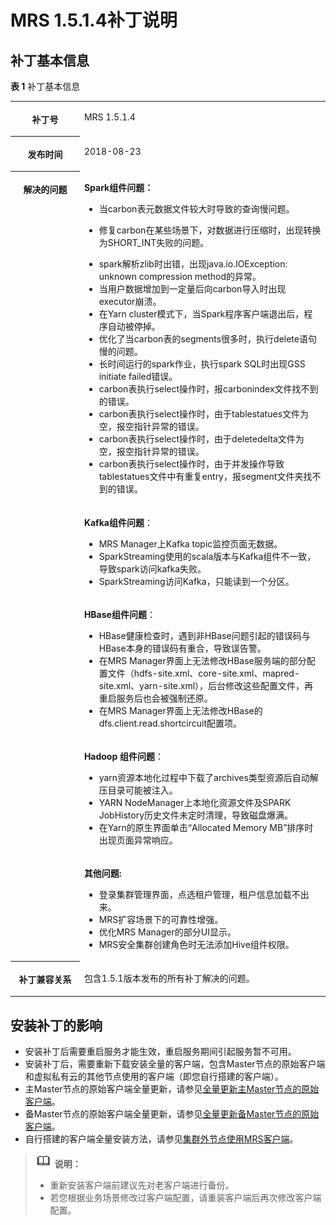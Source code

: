 # MRS 1.5.1.4补丁说明<a name="ZH-CN_TOPIC_0173397706"></a>

## 补丁基本信息<a name="section4379165411518"></a>

**表 1**  补丁基本信息

<a name="table14328853185019"></a>
<table><tbody><tr id="row0329165312507"><th class="firstcol" valign="top" width="22%" id="mcps1.2.3.1.1"><p id="p13329145310505"><a name="p13329145310505"></a><a name="p13329145310505"></a>补丁号</p>
</th>
<td class="cellrowborder" valign="top" width="78%" headers="mcps1.2.3.1.1 "><p id="p1732995315017"><a name="p1732995315017"></a><a name="p1732995315017"></a>MRS 1.5.1.4</p>
</td>
</tr>
<tr id="row11329165312501"><th class="firstcol" valign="top" width="22%" id="mcps1.2.3.2.1"><p id="p1132914539504"><a name="p1132914539504"></a><a name="p1132914539504"></a>发布时间</p>
</th>
<td class="cellrowborder" valign="top" width="78%" headers="mcps1.2.3.2.1 "><p id="p65521524295"><a name="p65521524295"></a><a name="p65521524295"></a>2018-08-23</p>
</td>
</tr>
<tr id="row2329155313508"><th class="firstcol" rowspan="5" valign="top" width="22%" id="mcps1.2.3.3.1"><p id="p1232915534501"><a name="p1232915534501"></a><a name="p1232915534501"></a>解决的问题</p>
</th>
<td class="cellrowborder" valign="top" width="78%" headers="mcps1.2.3.3.1 "><p id="p749624514516"><a name="p749624514516"></a><a name="p749624514516"></a><strong id="b18220161624814"><a name="b18220161624814"></a><a name="b18220161624814"></a>Spark组件问题：</strong></p>
<a name="ul1173022164614"></a><a name="ul1173022164614"></a><ul id="ul1173022164614"><li>当carbon表元数据文件较大时导致的查询慢问题。</li></ul>
<a name="ul13412102216144"></a><a name="ul13412102216144"></a><ul id="ul13412102216144"><li>修复carbon在某些场景下，对数据进行压缩时，出现转换为SHORT_INT失败的问题。</li></ul>
<a name="ul658416184116"></a><a name="ul658416184116"></a><ul id="ul658416184116"><li>spark解析zlib时出错，出现java.io.IOException: unknown compression method的异常。</li><li>当用户数据增加到一定量后向carbon导入时出现executor崩溃。</li><li>在Yarn cluster模式下，当Spark程序客户端退出后，程序自动被停掉。</li><li>优化了当carbon表的segments很多时，执行delete语句慢的问题。</li><li>长时间运行的spark作业，执行spark SQL时出现GSS initiate failed错误。</li><li>carbon表执行select操作时，报carbonindex文件找不到的错误。</li><li>carbon表执行select操作时，由于tablestatues文件为空，报空指针异常的错误。</li><li>carbon表执行select操作时，由于deletedelta文件为空，报空指针异常的错误。</li><li>carbon表执行select操作时，由于并发操作导致tablestatues文件中有重复entry，报segment文件夹找不到的错误。</li></ul>
</td>
</tr>
<tr id="row143491750124513"><td class="cellrowborder" valign="top" headers="mcps1.2.3.3.1 "><p id="p1277991112488"><a name="p1277991112488"></a><a name="p1277991112488"></a><strong id="b277915116487"><a name="b277915116487"></a><a name="b277915116487"></a>Kafka组件问题</strong>：</p>
<a name="ul259412119483"></a><a name="ul259412119483"></a><ul id="ul259412119483"><li>MRS Manager上Kafka topic监控页面无数据。</li><li>SparkStreaming使用的scala版本与Kafka组件不一致，导致spark访问kafka失败。</li><li>SparkStreaming访问Kafka，只能读到一个分区。</li></ul>
</td>
</tr>
<tr id="row02658556459"><td class="cellrowborder" valign="top" headers="mcps1.2.3.3.1 "><p id="p17565112254911"><a name="p17565112254911"></a><a name="p17565112254911"></a><strong id="b856510228497"><a name="b856510228497"></a><a name="b856510228497"></a>HBase组件问题</strong>：</p>
<a name="ul186961329124913"></a><a name="ul186961329124913"></a><ul id="ul186961329124913"><li>HBase健康检查时，遇到非HBase问题引起的错误码与HBase本身的错误码有重合，导致误告警。</li><li>在MRS Manager界面上无法修改HBase服务端的部分配置文件（hdfs-site.xml、core-site.xml、mapred-site.xml、yarn-site.xml），后台修改这些配置文件，再重启服务后也会被强制还原。</li><li>在MRS Manager界面上无法修改HBase的dfs.client.read.shortcircuit配置项。</li></ul>
</td>
</tr>
<tr id="row584235274513"><td class="cellrowborder" valign="top" headers="mcps1.2.3.3.1 "><p id="p19508199205019"><a name="p19508199205019"></a><a name="p19508199205019"></a><strong id="b25103915501"><a name="b25103915501"></a><a name="b25103915501"></a>Hadoop <strong id="b3510999508"><a name="b3510999508"></a><a name="b3510999508"></a>组件问题</strong></strong>：</p>
<a name="ul187331545125012"></a><a name="ul187331545125012"></a><ul id="ul187331545125012"><li>yarn资源本地化过程中下载了archives类型资源后自动解压目录可能被注入。</li><li>YARN NodeManager上本地化资源文件及SPARK JobHistory历史文件未定时清理，导致磁盘爆满。</li><li>在Yarn的原生界面单击“Allocated Memory MB”排序时出现页面异常响应。</li></ul>
</td>
</tr>
<tr id="row797511416506"><td class="cellrowborder" valign="top" headers="mcps1.2.3.3.1 "><p id="p184791918105113"><a name="p184791918105113"></a><a name="p184791918105113"></a><strong id="b7479218115117"><a name="b7479218115117"></a><a name="b7479218115117"></a>其他问题:</strong></p>
<a name="ul1067323112518"></a><a name="ul1067323112518"></a><ul id="ul1067323112518"><li>登录集群管理界面，点选租户管理，租户信息加载不出来。</li><li>MRS扩容场景下的可靠性增强。</li><li>优化MRS Manager的部分UI显示。</li><li>MRS安全集群创建角色时无法添加Hive组件权限。</li></ul>
</td>
</tr>
<tr id="row432965365014"><th class="firstcol" valign="top" width="22%" id="mcps1.2.3.8.1"><p id="p332911536508"><a name="p332911536508"></a><a name="p332911536508"></a>补丁兼容关系</p>
</th>
<td class="cellrowborder" valign="top" width="78%" headers="mcps1.2.3.8.1 "><p id="p1432955315501"><a name="p1432955315501"></a><a name="p1432955315501"></a>包含1.5.1版本发布的所有补丁解决的问题。</p>
</td>
</tr>
</tbody>
</table>

## 安装补丁的影响<a name="section5643016115316"></a>

-   安装补丁后需要重启服务才能生效，重启服务期间引起服务暂不可用。
-   安装补丁后，需要重新下载安装全量的客户端，包含Master节点的原始客户端和虚拟私有云的其他节点使用的客户端（即您自行搭建的客户端）。
-   主Master节点的原始客户端全量更新，请参见[全量更新主Master节点的原始客户端](更新客户端.md#section92959464575)。
-   备Master节点的原始客户端全量更新，请参见[全量更新备Master节点的原始客户端](更新客户端.md#section1129715468573)。
-   自行搭建的客户端全量安装方法，请参见[集群外节点使用MRS客户端](集群外节点使用MRS客户端.md)。

>![](public_sys-resources/icon-note.gif) **说明：**   
>-   重新安装客户端前建议先对老客户端进行备份。  
>-   若您根据业务场景修改过客户端配置，请重装客户端后再次修改客户端配置。  

